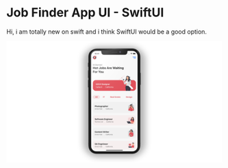 # Job Finder App UI - SwiftUI

Hi, i am totally new on swift and i think SwiftUI would be a good option. 

![App UI](/1.png)
